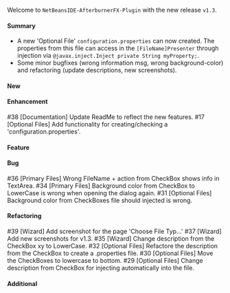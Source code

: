 Welcome to `NetBeansIDE-AfterburnerFX-Plugin` with the new release `v1.3`.



#### Summary
* A new 'Optional File' `configuration.properties` can now created. The properties 
  from this file can access in the `[FileName]Presenter` through injection via 
  `@javax.inject.Inject private String myProperty;`.
* Some minor bugfixes (wrong information msg, wrong background-color) and refactoring
  (update descriptions, new screenshots).



#### New



#### Enhancement
#38 [Documentation] Update ReadMe to reflect the new features.
#17 [Optional Files] Add functionality for creating/checking a 'configuration.properties'.



#### Feature



#### Bug
#36 [Primary Files] Wrong FileName + action from CheckBox shows info in TextArea.
#34 [Primary Files] Background color from CheckBox to LowerCase is wrong when opening the dialog again.
#31 [Optional Files] Background color from CheckBoxes file should injected is wrong.



#### Refactoring
#39 [Wizard] Add screenshot for the page 'Choose File Typ...'
#37 [Wizard] Add new screenshots for v1.3.
#35 [Wizard] Change description from the CheckBox xy to LowerCase.
#32 [Optional Files] Refactore the description from the CheckBox to create a .properties file.
#30 [Optional Files] Move the CheckBoxes to lowercase to bottom.
#29 [Optional Files] Change description from CheckBox for injecting automatically into the file.



#### Additional



[//]: # (Issues which will be integrated in this release)

